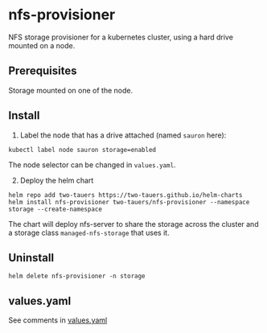 # nfs-provisioner

NFS storage provisioner for a kubernetes cluster, using a hard drive mounted on a node.

## Prerequisites

Storage mounted on one of the node.

## Install

1. Label the node that has a drive attached (named `sauron` here):

```
kubectl label node sauron storage=enabled
```

The node selector can be changed in `values.yaml`.

2. Deploy the helm chart

```
helm repo add two-tauers https://two-tauers.github.io/helm-charts
helm install nfs-provisioner two-tauers/nfs-provisioner --namespace storage --create-namespace
```

The chart will deploy nfs-server to share the storage across the cluster and a storage class `managed-nfs-storage` that uses it.

## Uninstall

```
helm delete nfs-provisioner -n storage
```

## values.yaml

See comments in [values.yaml](values.yaml)
